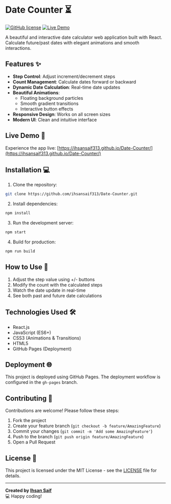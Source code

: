 # Date Counter ⏳

[![GitHub license](https://img.shields.io/badge/license-MIT-blue.svg)](https://github.com/ihsansaif313/Date-Counter/blob/main/LICENSE)
[![Live Demo](https://img.shields.io/badge/demo-live-brightgreen)](https://ihsansaif313.github.io/Date-Counter/)

A beautiful and interactive date calculator web application built with React. Calculate future/past dates with elegant animations and smooth interactions.



## Features ✨

- **Step Control**: Adjust increment/decrement steps
- **Count Management**: Calculate dates forward or backward
- **Dynamic Date Calculation**: Real-time date updates
- **Beautiful Animations**: 
  - Floating background particles
  - Smooth gradient transitions
  - Interactive button effects
- **Responsive Design**: Works on all screen sizes
- **Modern UI**: Clean and intuitive interface

## Live Demo 🚀
Experience the app live: [https://ihsansaif313.github.io/Date-Counter/](https://ihsansaif313.github.io/Date-Counter/)

## Installation 💻

1. Clone the repository:
```bash
git clone https://github.com/ihsansaif313/Date-Counter.git
```

2. Install dependencies:
```bash
npm install
```

3. Run the development server:
```bash
npm start
```

4. Build for production:
```bash
npm run build
```

## How to Use 📖

1. Adjust the step value using +/- buttons
2. Modify the count with the calculated steps
3. Watch the date update in real-time
4. See both past and future date calculations

## Technologies Used 🛠️

- React.js
- JavaScript (ES6+)
- CSS3 (Animations & Transitions)
- HTML5
- GitHub Pages (Deployment)

## Deployment 🌐

This project is deployed using GitHub Pages. The deployment workflow is configured in the `gh-pages` branch.

## Contributing 🤝

Contributions are welcome! Please follow these steps:

1. Fork the project
2. Create your feature branch (`git checkout -b feature/AmazingFeature`)
3. Commit your changes (`git commit -m 'Add some AmazingFeature'`)
4. Push to the branch (`git push origin feature/AmazingFeature`)
5. Open a Pull Request

## License 📄

This project is licensed under the MIT License - see the [LICENSE](LICENSE) file for details.

---

**Created by [Ihsan Saif](https://github.com/ihsansaif313)**  
💻 Happy coding!

